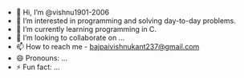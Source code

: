 - 👋 Hi, I’m @vishnu1901-2006
- 👀 I’m interested in programming and solving day-to-day problems.
- 🌱 I’m currently learning programming in C.
- 💞️ I’m looking to collaborate on ...
- 📫 How to reach me - bajpaivishnukant237@gmail.com
- 😄 Pronouns: ...
- ⚡ Fun fact: ...

<!---
vishnu1901-2006/vishnu1901-2006 is a ✨ special ✨ repository because its `README.md` (this file) appears on your GitHub profile.
You can click the Preview link to take a look at your changes.
--->

